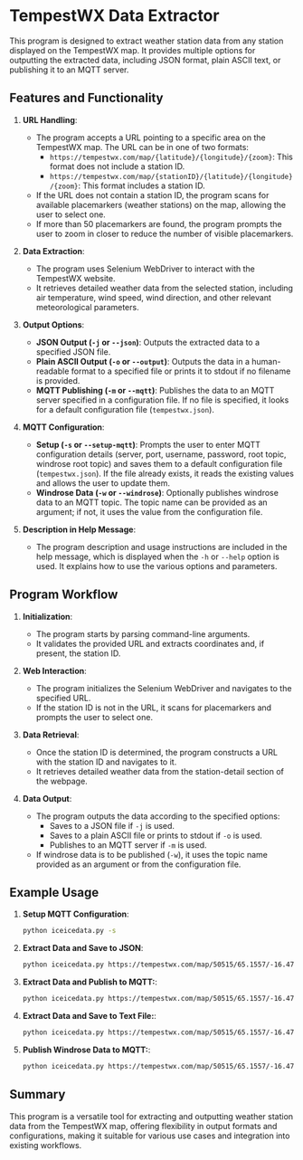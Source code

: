 # TempestWX Data Extractor

This program is designed to extract weather station data from any station displayed on the TempestWX map. It provides multiple options for outputting the extracted data, including JSON format, plain ASCII text, or publishing it to an MQTT server.

## Features and Functionality

1. **URL Handling**:
   - The program accepts a URL pointing to a specific area on the TempestWX map. The URL can be in one of two formats:
     - `https://tempestwx.com/map/{latitude}/{longitude}/{zoom}`: This format does not include a station ID.
     - `https://tempestwx.com/map/{stationID}/{latitude}/{longitude}/{zoom}`: This format includes a station ID.
   - If the URL does not contain a station ID, the program scans for available placemarkers (weather stations) on the map, allowing the user to select one.
   - If more than 50 placemarkers are found, the program prompts the user to zoom in closer to reduce the number of visible placemarkers.

2. **Data Extraction**:
   - The program uses Selenium WebDriver to interact with the TempestWX website.
   - It retrieves detailed weather data from the selected station, including air temperature, wind speed, wind direction, and other relevant meteorological parameters.

3. **Output Options**:
   - **JSON Output (`-j` or `--json`)**: Outputs the extracted data to a specified JSON file.
   - **Plain ASCII Output (`-o` or `--output`)**: Outputs the data in a human-readable format to a specified file or prints it to stdout if no filename is provided.
   - **MQTT Publishing (`-m` or `--mqtt`)**: Publishes the data to an MQTT server specified in a configuration file. If no file is specified, it looks for a default configuration file (`tempestwx.json`).

4. **MQTT Configuration**:
   - **Setup (`-s` or `--setup-mqtt`)**: Prompts the user to enter MQTT configuration details (server, port, username, password, root topic, windrose root topic) and saves them to a default configuration file (`tempestwx.json`). If the file already exists, it reads the existing values and allows the user to update them.
   - **Windrose Data (`-w` or `--windrose`)**: Optionally publishes windrose data to an MQTT topic. The topic name can be provided as an argument; if not, it uses the value from the configuration file.

5. **Description in Help Message**:
   - The program description and usage instructions are included in the help message, which is displayed when the `-h` or `--help` option is used. It explains how to use the various options and parameters.

## Program Workflow

1. **Initialization**:
   - The program starts by parsing command-line arguments.
   - It validates the provided URL and extracts coordinates and, if present, the station ID.

2. **Web Interaction**:
   - The program initializes the Selenium WebDriver and navigates to the specified URL.
   - If the station ID is not in the URL, it scans for placemarkers and prompts the user to select one.

3. **Data Retrieval**:
   - Once the station ID is determined, the program constructs a URL with the station ID and navigates to it.
   - It retrieves detailed weather data from the station-detail section of the webpage.

4. **Data Output**:
   - The program outputs the data according to the specified options:
     - Saves to a JSON file if `-j` is used.
     - Saves to a plain ASCII file or prints to stdout if `-o` is used.
     - Publishes to an MQTT server if `-m` is used.
   - If windrose data is to be published (`-w`), it uses the topic name provided as an argument or from the configuration file.

## Example Usage

1. **Setup MQTT Configuration**:
   ```sh
   python iceicedata.py -s
2. **Extract Data and Save to JSON**:
   ```sh
   python iceicedata.py https://tempestwx.com/map/50515/65.1557/-16.47/6 -j output.json
3. **Extract Data and Publish to MQTT:**:
   ```sh
   python iceicedata.py https://tempestwx.com/map/50515/65.1557/-16.47/6 -m
4. **Extract Data and Save to Text File:**:
   ```sh
   python iceicedata.py https://tempestwx.com/map/50515/65.1557/-16.47/6 -o output.txt
5. **Publish Windrose Data to MQTT:**:
   ```sh
   python iceicedata.py https://tempestwx.com/map/50515/65.1557/-16.47/6 -m -w WindroseTopic/

## Summary
This program is a versatile tool for extracting and outputting weather station data from the TempestWX map, offering flexibility in output formats and configurations, making it suitable for various use cases and integration into existing workflows.


